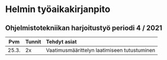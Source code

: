 # <h1> Helmin työaikakirjanpito
<h2>  Ohjelmistotekniikan harjoitustyö periodi 4 / 2021

| Pvm | Tunnit | Tehdyt asiat |
| :--:|:-------| :------|
|25.3.| 2x     | Vaatimusmäärittelyn laatimiseen tutustuminen
